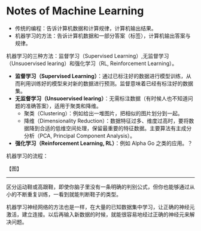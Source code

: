 # Notes of Machine Learning

- 传统的编程：告诉计算机数据和计算规律，计算机输出结果。
- 机器学习的方法：告诉计算机数据和一部分答案（标签），计算机输出答案与规律。

机器学习的三种方法：监督学习（Supervised Learning）,无监督学习（Unsuoervised learing）和强化学习（RL, Reinforcement Learning）。

- **监督学习（Supervised Learning）**：通过已标注好的数据进行模型训练，从而利用训练好的模型来对新的数据进行预测。监督意味着已经有标注好的数据集。
- **无监督学习（Unsuoervised learing）**：无需标注数据（有时候人也不知道问题的准确答案），适用于聚类和降维。
  - 聚类（Clustering）：例如给出一堆图片，把相似的图片划分到一起。
  - 降维（Dimensionality Reduction）：数据特征过多、维度过高时，要将数据降到合适的低维空间处理，保留最重要的特征数据。主要算法有主成分分析（PCA, Principal Component Analysis）。
- **强化学习（Reinforcement Learning, RL）**：例如 Alpha Go 之类的应用。？

机器学习的流程：

【图】

---

区分运动鞋或高跟鞋，即使你脑子里没有一条明确的判别公式，但你也能够通过从小的不断重复训练，一看到就能判断鞋子的类型。

机器学习神经网络的方法也是一样，在大量的已知数据集中学习，让正确的神经元激活，建立连接。以后再输入新数据的时候，就能很容易地经过正确的神经元来解决问题。
